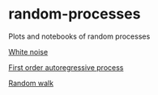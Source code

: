 # random-processes
Plots and notebooks of random processes

[White noise](./white_noise.ipynb)

[First order autoregressive process ](./autoregressive_1.ipynb)

[Random walk](./random_walk.ipynb)

